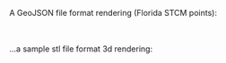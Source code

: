 A GeoJSON file format rendering (Florida STCM points):

<script src="https://embed.github.com/view/geojson/thomas-whitley/ghpages1/main/STCM.geojson?height=1000&width=1000"></script>
\
\
...a sample stl file format 3d rendering:

<script src="https://embed.github.com/view/3d/thomas-whitley/ghpages1/main/Sphericon.stl"></script>
